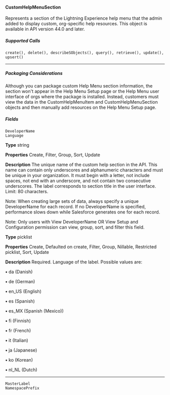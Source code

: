 #### CustomHelpMenuSection

Represents a section of the Lightning Experience help menu that the admin added to display custom, org-specific help resources. This
object is available in API version 44.0 and later.

##### Supported Calls
```
create(), delete(), describeSObjects(), query(), retrieve(), update(), upsert()

```

-----

##### Packaging Considerations

Although you can package custom Help Menu section information, the section won't appear in the Help Menu Setup page or the Help
Menu user interface of orgs where the package is installed. Instead, customers must view the data in the CustomHelpMenuItem and
CustomHelpMenuSection objects and then manually add resources on the Help Menu Setup page.

##### Fields

```
DeveloperName
Language

```

**Type**
string

**Properties**
Create, Filter, Group, Sort, Update

**Description**
The unique name of the custom help section in the API. This name can contain only
underscores and alphanumeric characters and must be unique in your organization. It must
begin with a letter, not include spaces, not end with an underscore, and not contain two
consecutive underscores. The label corresponds to section title in the user interface. Limit:
80 characters.

Note: When creating large sets of data, always specify a unique DeveloperName
for each record. If no DeveloperName is specified, performance slows down while
Salesforce generates one for each record.

Note: Only users with View DeveloperName OR View Setup and Configuration
permission can view, group, sort, and filter this field.

**Type**
picklist

**Properties**
Create, Defaulted on create, Filter, Group, Nillable, Restricted picklist, Sort, Update

**Description**
Required. Language of the label. Possible values are:

**•** da (Danish)

**•** de (German)

**•** en_US (English)

**•** es (Spanish)

**•** es_MX (Spanish (Mexico))

**•** fi (Finnish)

**•** fr (French)

**•** it (Italian)

**•** ja (Japanese)

**•** ko (Korean)

**•** nl_NL (Dutch)


-----

```
MasterLabel
NamespacePrefix

